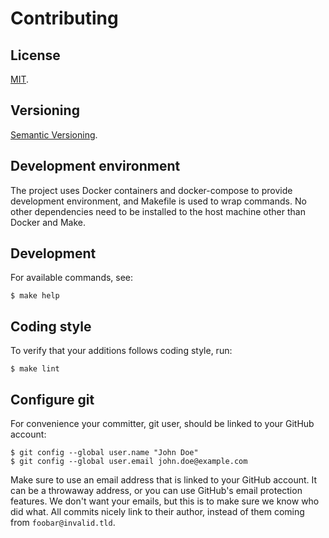 Contributing
=====

License
-----

[MIT](https://raw.github.com/gocom/git-draft/master/LICENSE).

Versioning
----

[Semantic Versioning](https://semver.org/).

Development environment
-----

The project uses Docker containers and docker-compose to provide development
environment, and Makefile is used to wrap commands. No other dependencies need
to be installed to the host machine other than Docker and Make.

Development
-----

For available commands, see:

```shell
$ make help
```

Coding style
-----

To verify that your additions follows coding style, run:

```shell
$ make lint
```

Configure git
-----

For convenience your committer, git user, should be linked to your GitHub
account:

```shell
$ git config --global user.name "John Doe"
$ git config --global user.email john.doe@example.com
```

Make sure to use an email address that is linked to your GitHub account. It can
be a throwaway address, or you can use GitHub's email protection features. We
don't want your emails, but this is to make sure we know who did what. All
commits nicely link to their author, instead of them coming
from ``foobar@invalid.tld``.
